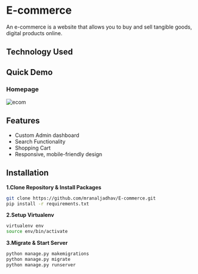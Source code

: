 # E-commerce

An e-commerce is a website that allows you to buy and sell tangible goods, digital products online.

## Technology Used


## Quick Demo

### Homepage 

![ecom](https://media.giphy.com/media/udos909LXwOyNgc2Fa/giphy.gif)


## Features 

- Custom Admin dashboard
- Search Functionality
- Shopping Cart
- Responsive, mobile-friendly design

## Installation

**1.Clone Repository & Install Packages**
```sh
git clone https://github.com/mranaljadhav/E-commerce.git
pip install -r requirements.txt
```
**2.Setup Virtualenv**
```sh
virtualenv env
source env/bin/activate
```
**3.Migrate & Start Server**
```sh
python manage.py makemigrations
python manage.py migrate
python manage.py runserver
```
